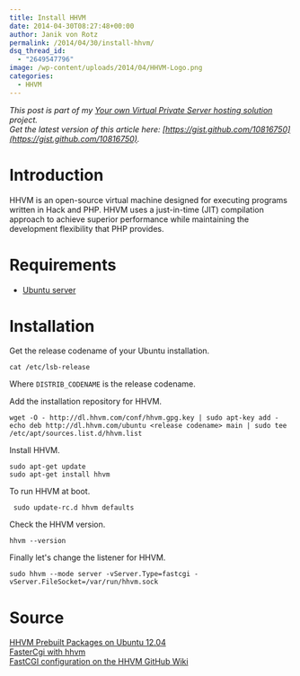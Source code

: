 ```yaml
---
title: Install HHVM
date: 2014-04-30T08:27:48+00:00
author: Janik von Rotz
permalink: /2014/04/30/install-hhvm/
dsq_thread_id:
  - "2649547796"
image: /wp-content/uploads/2014/04/HHVM-Logo.png
categories:
  - HHVM
---
```

*This post is part of my [Your own Virtual Private Server hosting solution](https://janikvonrotz.ch/your-own-virtual-private-server-hosting-solution/) project.*  
*Get the latest version of this article here: [https://gist.github.com/10816750](https://gist.github.com/10816750).* 

# Introduction

HHVM is an open-source virtual machine designed for executing programs written in Hack and PHP. HHVM uses a just-in-time (JIT) compilation approach to achieve superior performance while maintaining the development flexibility that PHP provides.
<!--more-->
# Requirements

* [Ubuntu server](https://janikvonrotz.ch/2014/03/13/deploy-ubuntu-server/)

# Installation

Get the release codename of your Ubuntu installation.

	cat /etc/lsb-release
		
Where `DISTRIB_CODENAME` is the release codename.

Add the installation repository for HHVM.

    wget -O - http://dl.hhvm.com/conf/hhvm.gpg.key | sudo apt-key add -
    echo deb http://dl.hhvm.com/ubuntu <release codename> main | sudo tee /etc/apt/sources.list.d/hhvm.list
    
Install HHVM.
    
    sudo apt-get update
    sudo apt-get install hhvm
    
To run HHVM at boot.

     sudo update-rc.d hhvm defaults
    
Check the HHVM version.
    
    hhvm --version
    
Finally let's change the listener for HHVM.

    sudo hhvm --mode server -vServer.Type=fastcgi -vServer.FileSocket=/var/run/hhvm.sock
    
# Source

[HHVM Prebuilt Packages on Ubuntu 12.04](https://github.com/facebook/hhvm/wiki/Prebuilt-Packages-on-Ubuntu-12.04)  
[FasterCgi with hhvm](http://hhvm.com/blog/1817/fastercgi-with-hhvm])  
[FastCGI configuration on the HHVM GitHub Wiki](https://github.com/facebook/hhvm/wiki/FastCGI)